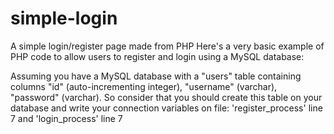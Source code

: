 # simple-login
A simple login/register page made from PHP
Here's a very basic example of PHP code to allow users to register and login using a MySQL database:

Assuming you have a MySQL database with a "users" table containing columns "id" (auto-incrementing integer), "username" (varchar), "password" (varchar).
So consider that you should create this table on your database and write your connection variables on file: 'register_process' line 7 and 'login_process' line 7
